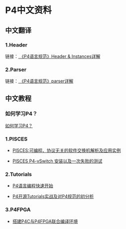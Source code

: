 # P4中文资料

## 中文翻译

### 1.Header

链接：[
《P4语言规范》Header & Instances详解
](http://www.sdnlab.com/17955.html)

### 2.Parser

链接：[
《P4语言规范》parser详解
](http://www.sdnlab.com/18021.html)

## 中文教程

### 如何学习P4？

[如何学习P4？](http://www.sdnlab.com/18698.html)

### 1.PISCES

- [
PISCES:可编程、协议无关的软件交换机解析及应用实例
](http://www.sdnlab.com/18040.html)

- [PISCES P4-vSwitch 安装以及一次失败的测试](http://www.cnblogs.com/qq952693358/p/5988480.html)

### 2.Tutorials

- [
P4语言编程快速开始
](http://www.sdnlab.com/18072.html)

- [
P4开源Tutorials实战及对P4规范的初分析
](http://www.sdnlab.com/18618.html)

### 3.P4FPGA

- [
搭建P4C与P4FPGA联合编译环境
](http://www.sdnlab.com/18366.html)


